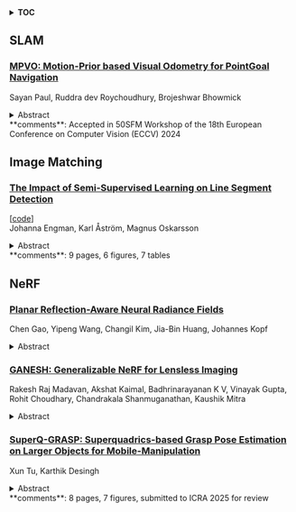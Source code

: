 <details>
  <summary><b>TOC</b></summary>
  <ol>
    <li><a href=#slam>SLAM</a></li>
      <ul>
        <li><a href=#MPVO:-Motion-Prior-based-Visual-Odometry-for-PointGoal-Navigation>MPVO: Motion-Prior based Visual Odometry for PointGoal Navigation</a></li>
      </ul>
    </li>
    <li><a href=#image-matching>Image Matching</a></li>
      <ul>
        <li><a href=#The-Impact-of-Semi-Supervised-Learning-on-Line-Segment-Detection>The Impact of Semi-Supervised Learning on Line Segment Detection</a></li>
      </ul>
    </li>
    <li><a href=#nerf>NeRF</a></li>
      <ul>
        <li><a href=#Planar-Reflection-Aware-Neural-Radiance-Fields>Planar Reflection-Aware Neural Radiance Fields</a></li>
        <li><a href=#GANESH:-Generalizable-NeRF-for-Lensless-Imaging>GANESH: Generalizable NeRF for Lensless Imaging</a></li>
        <li><a href=#SuperQ-GRASP:-Superquadrics-based-Grasp-Pose-Estimation-on-Larger-Objects-for-Mobile-Manipulation>SuperQ-GRASP: Superquadrics-based Grasp Pose Estimation on Larger Objects for Mobile-Manipulation</a></li>
      </ul>
    </li>
  </ol>
</details>

## SLAM  

### [MPVO: Motion-Prior based Visual Odometry for PointGoal Navigation](http://arxiv.org/abs/2411.04796)  
Sayan Paul, Ruddra dev Roychoudhury, Brojeshwar Bhowmick  
<details>  
  <summary>Abstract</summary>  
  <ol>  
    Visual odometry (VO) is essential for enabling accurate point-goal navigation of embodied agents in indoor environments where GPS and compass sensors are unreliable and inaccurate. However, traditional VO methods face challenges in wide-baseline scenarios, where fast robot motions and low frames per second (FPS) during inference hinder their performance, leading to drift and catastrophic failures in point-goal navigation. Recent deep-learned VO methods show robust performance but suffer from sample inefficiency during training; hence, they require huge datasets and compute resources. So, we propose a robust and sample-efficient VO pipeline based on motion priors available while an agent is navigating an environment. It consists of a training-free action-prior based geometric VO module that estimates a coarse relative pose which is further consumed as a motion prior by a deep-learned VO model, which finally produces a fine relative pose to be used by the navigation policy. This strategy helps our pipeline achieve up to 2x sample efficiency during training and demonstrates superior accuracy and robustness in point-goal navigation tasks compared to state-of-the-art VO method(s). Realistic indoor environments of the Gibson dataset is used in the AI-Habitat simulator to evaluate the proposed approach using navigation metrics (like success/SPL) and pose metrics (like RPE/ATE). We hope this method further opens a direction of work where motion priors from various sources can be utilized to improve VO estimates and achieve better results in embodied navigation tasks.  
  </ol>  
</details>  
**comments**: Accepted in 50SFM Workshop of the 18th European Conference on
  Computer Vision (ECCV) 2024  
  
  



## Image Matching  

### [The Impact of Semi-Supervised Learning on Line Segment Detection](http://arxiv.org/abs/2411.04596)  
[[code](https://github.com/jo6815en/semi-lines)]  
Johanna Engman, Karl Åström, Magnus Oskarsson  
<details>  
  <summary>Abstract</summary>  
  <ol>  
    In this paper we present a method for line segment detection in images, based on a semi-supervised framework. Leveraging the use of a consistency loss based on differently augmented and perturbed unlabeled images with a small amount of labeled data, we show comparable results to fully supervised methods. This opens up application scenarios where annotation is difficult or expensive, and for domain specific adaptation of models. We are specifically interested in real-time and online applications, and investigate small and efficient learning backbones. Our method is to our knowledge the first to target line detection using modern state-of-the-art methodologies for semi-supervised learning. We test the method on both standard benchmarks and domain specific scenarios for forestry applications, showing the tractability of the proposed method.  
  </ol>  
</details>  
**comments**: 9 pages, 6 figures, 7 tables  
  
  



## NeRF  

### [Planar Reflection-Aware Neural Radiance Fields](http://arxiv.org/abs/2411.04984)  
Chen Gao, Yipeng Wang, Changil Kim, Jia-Bin Huang, Johannes Kopf  
<details>  
  <summary>Abstract</summary>  
  <ol>  
    Neural Radiance Fields (NeRF) have demonstrated exceptional capabilities in reconstructing complex scenes with high fidelity. However, NeRF's view dependency can only handle low-frequency reflections. It falls short when handling complex planar reflections, often interpreting them as erroneous scene geometries and leading to duplicated and inaccurate scene representations. To address this challenge, we introduce a reflection-aware NeRF that jointly models planar reflectors, such as windows, and explicitly casts reflected rays to capture the source of the high-frequency reflections. We query a single radiance field to render the primary color and the source of the reflection. We propose a sparse edge regularization to help utilize the true sources of reflections for rendering planar reflections rather than creating a duplicate along the primary ray at the same depth. As a result, we obtain accurate scene geometry. Rendering along the primary ray results in a clean, reflection-free view, while explicitly rendering along the reflected ray allows us to reconstruct highly detailed reflections. Our extensive quantitative and qualitative evaluations of real-world datasets demonstrate our method's enhanced performance in accurately handling reflections.  
  </ol>  
</details>  
  
### [GANESH: Generalizable NeRF for Lensless Imaging](http://arxiv.org/abs/2411.04810)  
Rakesh Raj Madavan, Akshat Kaimal, Badhrinarayanan K V, Vinayak Gupta, Rohit Choudhary, Chandrakala Shanmuganathan, Kaushik Mitra  
<details>  
  <summary>Abstract</summary>  
  <ol>  
    Lensless imaging offers a significant opportunity to develop ultra-compact cameras by removing the conventional bulky lens system. However, without a focusing element, the sensor's output is no longer a direct image but a complex multiplexed scene representation. Traditional methods have attempted to address this challenge by employing learnable inversions and refinement models, but these methods are primarily designed for 2D reconstruction and do not generalize well to 3D reconstruction. We introduce GANESH, a novel framework designed to enable simultaneous refinement and novel view synthesis from multi-view lensless images. Unlike existing methods that require scene-specific training, our approach supports on-the-fly inference without retraining on each scene. Moreover, our framework allows us to tune our model to specific scenes, enhancing the rendering and refinement quality. To facilitate research in this area, we also present the first multi-view lensless dataset, LenslessScenes. Extensive experiments demonstrate that our method outperforms current approaches in reconstruction accuracy and refinement quality. Code and video results are available at https://rakesh-123-cryp.github.io/Rakesh.github.io/  
  </ol>  
</details>  
  
### [SuperQ-GRASP: Superquadrics-based Grasp Pose Estimation on Larger Objects for Mobile-Manipulation](http://arxiv.org/abs/2411.04386)  
Xun Tu, Karthik Desingh  
<details>  
  <summary>Abstract</summary>  
  <ol>  
    Grasp planning and estimation have been a longstanding research problem in robotics, with two main approaches to find graspable poses on the objects: 1) geometric approach, which relies on 3D models of objects and the gripper to estimate valid grasp poses, and 2) data-driven, learning-based approach, with models trained to identify grasp poses from raw sensor observations. The latter assumes comprehensive geometric coverage during the training phase. However, the data-driven approach is typically biased toward tabletop scenarios and struggle to generalize to out-of-distribution scenarios with larger objects (e.g. chair). Additionally, raw sensor data (e.g. RGB-D data) from a single view of these larger objects is often incomplete and necessitates additional observations. In this paper, we take a geometric approach, leveraging advancements in object modeling (e.g. NeRF) to build an implicit model by taking RGB images from views around the target object. This model enables the extraction of explicit mesh model while also capturing the visual appearance from novel viewpoints that is useful for perception tasks like object detection and pose estimation. We further decompose the NeRF-reconstructed 3D mesh into superquadrics (SQs) -- parametric geometric primitives, each mapped to a set of precomputed grasp poses, allowing grasp composition on the target object based on these primitives. Our proposed pipeline overcomes the problems: a) noisy depth and incomplete view of the object, with a modeling step, and b) generalization to objects of any size. For more qualitative results, refer to the supplementary video and webpage https://bit.ly/3ZrOanU  
  </ol>  
</details>  
**comments**: 8 pages, 7 figures, submitted to ICRA 2025 for review  
  
  



